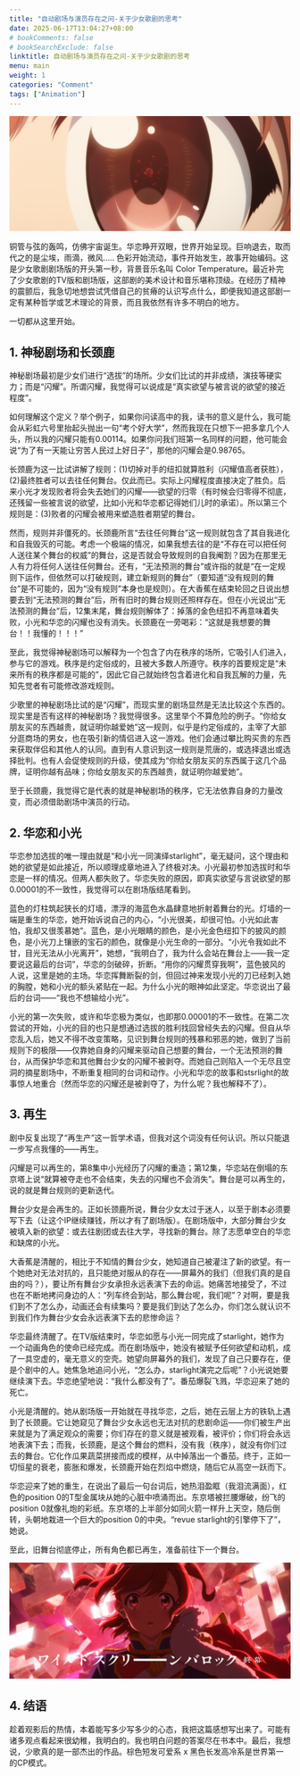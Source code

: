 ```yaml
---
title: "自动剧场与演员存在之问-关于少女歌剧的思考"
date: 2025-06-17T13:04:27+08:00
# bookComments: false
# bookSearchExclude: false
linktitle: 自动剧场与演员存在之问-关于少女歌剧的思考
menu: main
weight: 1
categories: "Comment"
tags: ["Animation"]
---
```

![Presentation of the world](fig1.png)

铜管与弦的轰鸣，仿佛宇宙诞生。华恋睁开双眼，世界开始呈现。巨响退去，取而代之的是尘埃，雨滴，微风..... 色彩开始流动，事件开始发生，故事开始编码。这是少女歌剧剧场版的开头第一秒，背景音乐名叫 Color Temperature。最近补完了少女歌剧的TV版和剧场版，这部剧的美术设计和音乐堪称顶级。在经历了精神的震颤后，我急切地想尝试凭借自己的贫瘠的认识写点什么，即便我知道这部剧一定有某种哲学或艺术理论的背景，而且我依然有许多不明白的地方。

一切都从这里开始。

## 1. 神秘剧场和长颈鹿

神秘剧场最初是少女们进行“选拔”的场所。少女们比试的并非成绩，演技等硬实力；而是“闪耀”。所谓闪耀，我觉得可以说成是“真实欲望与被言说的欲望的接近程度”。

如何理解这个定义？举个例子，如果你问读高中的我，读书的意义是什么，我可能会从彩虹六号里抬起头抛出一句“考个好大学”，然而我现在只想下一把多拿几个人头，所以我的闪耀只能有0.00114。如果你问我们班第一名同样的问题，他可能会说“为了有一天能让穷苦人民过上好日子”，那他的闪耀会是0.98765。

长颈鹿为这一比试讲解了规则：(1)切掉对手的纽扣就算胜利（闪耀值高者获胜），(2)最终胜者可以去往任何舞台。仅此而已。实际上闪耀程度直接决定了胜负。后来小光才发现败者将会失去她们的闪耀——欲望的归零（有时候会归零得不彻底，还残留一些被言说的欲望，比如小光和华恋都记得她们儿时的承诺）。所以第三个规则是：(3)败者的闪耀会被用来塑造胜者期望的舞台。

然而，规则并非僵死的。长颈鹿所言“去往任何舞台”这一规则就包含了其自我进化和自我毁灭的可能。考虑一个极端的情况，如果我想去往的是“不存在可以把任何人送往某个舞台的权威”的舞台，这是否就会导致规则的自我阉割？因为在那里无人有力将任何人送往任何舞台。还有，“无法预测的舞台”或许指的就是“在一定规则下运作，但依然可以打破规则，建立新规则的舞台”（要知道“没有规则的舞台”是不可能的，因为“没有规则”本身也是规则）。在大香蕉在结束轮回之日说出想要去到“无法预测的舞台”后，所有旧时的舞台规则还照样存在。但在小光说出“无法预测的舞台”后，12集末尾，舞台规则解体了：掉落的金色纽扣不再意味着失败，小光和华恋的闪耀也没有消失。长颈鹿在一旁喝彩：“这就是我想要的舞台！！我懂的！！！”

至此，我觉得神秘剧场可以解释为一个包含了内在秩序的场所，它吸引人们进入，参与它的游戏。秩序是约定俗成的，且被大多数人所遵守。秩序的首要规定是“未来所有的秩序都是可能的”，因此它自己就始终包含着进化和自我瓦解的力量，先知先觉者有可能修改游戏规则。

少歌里的神秘剧场比试的是“闪耀”，而现实里的剧场显然是无法比较这个东西的。现实里是否有这样的神秘剧场？我觉得很多。这里举个不算危险的例子。“你给女朋友买的东西越贵，就证明你越爱她”这一规则，似乎是约定俗成的，主宰了大部分逛商场的男女，也在吸引新的情侣进入这一游戏。他们会通过攀比购买贵的东西来获取伴侣和其他人的认同。直到有人意识到这一规则是荒唐的，或选择退出或选择批判。也有人会促使规则的升级，使其成为“你给女朋友买的东西属于这几个品牌，证明你越有品味；你给女朋友买的东西越贵，就证明你越爱她”。

至于长颈鹿，我觉得它是代表的就是神秘剧场的秩序，它无法依靠自身的力量改变，而必须借助剧场中演员的行动。

## 2. 华恋和小光

华恋参加选拔的唯一理由就是“和小光一同演绎starlight”，毫无疑问，这个理由和她的欲望是如此接近，所以顺理成章地进入了终极对决。小光最初参加选拔时和华恋是一样的情况。但两人都失败了。华恋失败的原因，即真实欲望与言说欲望的那0.00001的不一致性，我觉得可以在剧场版结尾看到。

蓝色的灯柱筑起狭长的灯墙，漂浮的海蓝色水晶肆意地折射着舞台的光。灯墙的一端是重生的华恋，她开始诉说自己的内心，“小光很美，却很可怕。小光如此害怕，我却又很羡慕她”。蓝色，是小光眼睛的颜色，是小光金色纽扣下的披风的颜色，是小光刀上镶嵌的宝石的颜色，就像是小光生命的一部分。“小光令我如此不甘，目光无法从小光离开”，她想，“我明白了，我为什么会站在舞台上——我一定要说这最后的台词”，华恋的剑破碎，折断。“用你的闪耀贯穿我啊”，蓝色披风的人说，这里是她的主场。华恋挥舞断裂的剑，但回过神来发现小光的刀已经刺入她的胸膛，她和小光的额头紧贴在一起。为什么小光的眼神如此坚定。华恋说出了最后的台词——“我也不想输给小光”。

小光的第一次失败，或许和华恋极为类似，也即那0.00001的不一致性。在第二次尝试的开始，小光的目的也只是想通过选拔的胜利找回曾经失去的闪耀。但自从华恋乱入后，她又不得不改变策略，见识到舞台规则的残暴和邪恶的她，做到了当前规则下的极限——仅靠她自身的闪耀来驱动自己想要的舞台，一个无法预测的舞台，从而保护华恋和其他舞台少女的闪耀不被剥夺。而她自己则陷入一个无尽且空洞的摘星剧场中，不断重复相同的台词和动作。小光和华恋的故事和stsrlight的故事惊人地重合（然而华恋的闪耀还是被剥夺了，为什么呢？我也解释不了）。


## 3. 再生

剧中反复出现了“再生产”这一哲学术语，但我对这个词没有任何认识。所以只能退一步写点我懂的——再生。

闪耀是可以再生的，第8集中小光经历了闪耀的重造；第12集，华恋站在倒塌的东京塔上说“就算被夺走也不会结束，失去的闪耀也不会消失”。舞台是可以再生的，说的就是舞台规则的更新迭代。

舞台少女是会再生的。正如长颈鹿所说，舞台少女太过于迷人，以至于剧本必须要写下去（让这个IP继续赚钱，所以才有了剧场版）。在剧场版中，大部分舞台少女被填入新的欲望：或去往剧团或去往大学，寻找新的舞台。除了志愿单空白的华恋和缺席的小光。

大香蕉是清醒的，相比于不知情的舞台少女，她知道自己被灌注了新的欲望。有一个她绝对无法对抗的，且只能绝对服从的存在——屏幕外的我们（但我们真的是自由的吗？），要让所有舞台少女承担永远表演下去的命运。她痛苦地接受了，不过也在不断地拷问身边的人：“列车终会到站，那么舞台呢，我们呢”？对啊，要是我们到不了怎么办，动画还会有续集吗？要是我们到达了怎么办，你们怎么就认识不到我们作为舞台少女会永远表演下去的悲惨命运？

华恋最终清醒了。在TV版结束时，华恋如愿与小光一同完成了starlight，她作为一个动画角色的使命已经完成。而在剧场版中，她没有被赋予任何欲望和动机，成了一具空虚的，毫无意义的空壳。她望向屏幕外的我们，发现了自己只要存在，便是个剧中的人。她焦急地追问小光，“怎么办，starlight演完之后呢”？小光说她要继续演下去。华恋绝望地说：“我什么都没有了”。番茄爆裂飞溅，华恋迎来了她的死亡。


小光是清醒的。她从剧场版一开始就在寻找华恋，之后，她在云层上方的铁轨上遇到了长颈鹿。它让她窥见了舞台少女永远也无法对抗的悲剧命运——你们被生产出来就是为了满足观众的需要；你们存在的意义就是被观看，被评价；你们将会永远地表演下去；而我，长颈鹿，是这个舞台的燃料，没有我（秩序），就没有你们过去的舞台。它化作瓜果蔬菜拼接而成的模样，从中掉落出一个番茄。终于，正如一切恒星的衰老，膨胀和爆发，长颈鹿开始在烈焰中燃烧，随后它从高空一跃而下。

华恋迎来了她的重生，在说出了最后一句台词后，她热泪盈眶（我泪流满面），红色的position 0的T型金属块从她的心脏中喷涌而出。东京塔被拦腰爆破，纷飞的position 0就像礼炮的彩纸。东京塔的上半部分如同火箭一样升上天空，随后倒转，头朝地栽进一个巨大的position 0的中央。“revue starlight的引擎停下了”，她说。

至此，旧舞台彻底停止，所有角色都已再生，准备前往下一个舞台。

![The final line](fig3.png)

## 4. 结语

趁着观影后的热情，本着能写多少写多少的心态，我把这篇感想写出来了。可能有诸多观点看起来很幼稚，我明白的。我也明白问题的答案尽在书本中。最后，我想说，少歌真的是一部杰出的作品。棕色短发可爱系 x 黑色长发高冷系是世界第一的CP模式。​​​​
